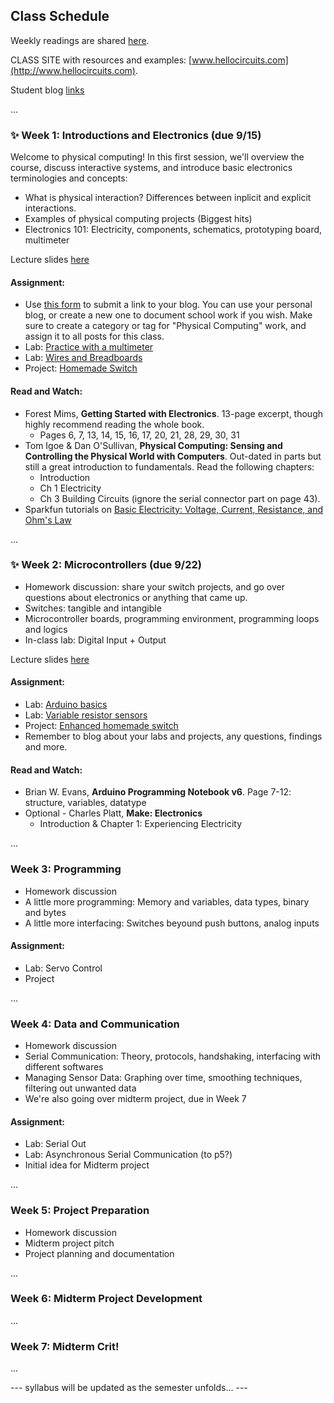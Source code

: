 ## Class Schedule

Weekly readings are shared [here](https://drive.google.com/drive/folders/14_zAcMBffM56HMbXtn9Qqgk34ObHQrnm?usp=sharing).

CLASS SITE with resources and examples: [www.hellocircuits.com](http://www.hellocircuits.com).

Student blog [links](blog-links.html)

...

### ✨ Week 1: Introductions and Electronics (due 9/15)

Welcome to physical computing! In this first session, we'll overview the course, discuss interactive systems, and introduce basic electronics terminologies and concepts:

- What is physical interaction? Differences between inplicit and explicit interactions.
- Examples of physical computing projects (Biggest hits)
- Electronics 101: Electricity, components, schematics, prototyping board, multimeter

Lecture slides [here](https://docs.google.com/presentation/d/1IMX5nqnP6cakpM9MA19QoI0xWsFofZ4sm6MMcQsdkTg/edit?usp=sharing)

#### Assignment:

- Use [this form](https://forms.gle/cp9gk1ZpJuEViTJq9) to submit a link to your blog. You can use your personal blog, or create a new one to document school work if you wish. Make sure to create a category or tag for "Physical Computing" work, and assign it to all posts for this class.
- Lab: [Practice with a multimeter](Week-1/Practice-with-a-multimeter.html)
- Lab: [Wires and Breadboards](Week-1/Wires-and-Breadboards.html)
- Project: [Homemade Switch](Week-1/Home-made-switch.html)

#### Read and Watch:

- Forest Mims, **Getting Started with Electronics**. 13-page excerpt, though highly recommend reading the whole book.
  - Pages 6, 7, 13, 14, 15, 16, 17, 20, 21, 28, 29, 30, 31
- Tom Igoe & Dan O'Sullivan, **Physical Computing: Sensing and Controlling the Physical World with Computers**. Out-dated in parts but still a great introduction to fundamentals. Read the following chapters:
  - Introduction
  - Ch 1 Electricity
  - Ch 3 Building Circuits
    (ignore the serial connector part on page 43).
- Sparkfun tutorials on [Basic Electricity: Voltage, Current, Resistance, and Ohm's Law](https://learn.sparkfun.com/tutorials/voltage-current-resistance-and-ohms-law)

...

### ✨ Week 2: Microcontrollers (due 9/22)

- Homework discussion: share your switch projects, and go over questions about electronics or anything that came up.
- Switches: tangible and intangible
- Microcontroller boards, programming environment, programming loops and logics
- In-class lab: Digital Input + Output

Lecture slides [here](https://docs.google.com/presentation/d/1qjM1ZCWfOvU7s9u7IPR_hCbj2E3cmpDB40TPoyh8mAg/edit?usp=sharing)

#### Assignment:

- Lab: [Arduino basics](Week-2/Arduino-basics.html)
- Lab: [Variable resistor sensors](Week-2/Variable-resistor-sensors.html)
- Project: [Enhanced homemade switch](Week-2/Enhanced-homemade-switch.html)
- Remember to blog about your labs and projects, any questions, findings and more.

#### Read and Watch:

- Brian W. Evans, **Arduino Programming Notebook v6**. Page 7-12: structure, variables, datatype
- Optional - Charles Platt, **Make: Electronics**
  - Introduction & Chapter 1: Experiencing Electricity

...

### Week 3: Programming

- Homework discussion
- A little more programming: Memory and variables, data types, binary and bytes
- A little more interfacing: Switches beyound push buttons, analog inputs

#### Assignment:

- Lab: Servo Control
- Project

...

### Week 4: Data and Communication

- Homework discussion
- Serial Communication: Theory, protocols, handshaking, interfacing with different softwares
- Managing Sensor Data: Graphing over time, smoothing techniques, filtering out unwanted data
- We're also going over midterm project, due in Week 7

#### Assignment:

- Lab: Serial Out
- Lab: Asynchronous Serial Communication (to p5?)
- Initial idea for Midterm project

...

### Week 5: Project Preparation

- Homework discussion
- Midterm project pitch
- Project planning and documentation

...

### Week 6: Midterm Project Development

...

### Week 7: Midterm Crit!

...

--- syllabus will be updated as the semester unfolds... ---
